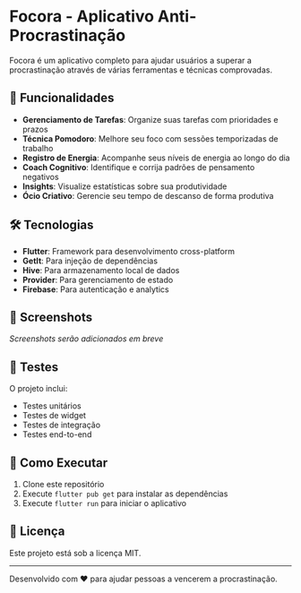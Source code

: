 # Focora - Aplicativo Anti-Procrastinação

Focora é um aplicativo completo para ajudar usuários a superar a procrastinação através de várias ferramentas e técnicas comprovadas.

## 🚀 Funcionalidades

- **Gerenciamento de Tarefas**: Organize suas tarefas com prioridades e prazos
- **Técnica Pomodoro**: Melhore seu foco com sessões temporizadas de trabalho
- **Registro de Energia**: Acompanhe seus níveis de energia ao longo do dia
- **Coach Cognitivo**: Identifique e corrija padrões de pensamento negativos
- **Insights**: Visualize estatísticas sobre sua produtividade
- **Ócio Criativo**: Gerencie seu tempo de descanso de forma produtiva

## 🛠️ Tecnologias

- **Flutter**: Framework para desenvolvimento cross-platform
- **GetIt**: Para injeção de dependências
- **Hive**: Para armazenamento local de dados
- **Provider**: Para gerenciamento de estado
- **Firebase**: Para autenticação e analytics

## 📱 Screenshots

*Screenshots serão adicionados em breve*

## 🧪 Testes

O projeto inclui:
- Testes unitários
- Testes de widget
- Testes de integração
- Testes end-to-end

## 🚀 Como Executar

1. Clone este repositório
2. Execute `flutter pub get` para instalar as dependências
3. Execute `flutter run` para iniciar o aplicativo

## 📝 Licença

Este projeto está sob a licença MIT.

---

Desenvolvido com ❤️ para ajudar pessoas a vencerem a procrastinação.

